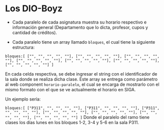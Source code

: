 # Los DIO-Boyz

* Cada paralelo de cada asignatura muestra su horario respectivo e información general (Departamento que lo dicta, profesor, cupos y cantidad de créditos).

* Cada paralelo tiene un array llamado `bloques`, el cual tiene la siguiente estructura:

`bloques:[
    ["", "", "", "", ""],
    ["", "", "", "", ""],
    ["", "", "", "", ""],
    ["", "", "", "", ""],
    ["", "", "", "", ""],
    ["", "", "", "", ""],
    ["", "", "", "", ""]
]`

En cada celda respectiva, se debe ingresar el string con el identificador de la sala donde se realiza dicha clase. Este array se entrega como parámetro al web component `horario-paralelo`, el cual se encarga de mostrarlo con el mismo formato con el que se ve actualmente el horario en SIGA.

Un ejemplo sería:

`bloques:[
    ["P311", "", "", "", ""],
    ["P311", "", "", "", ""],
    ["P311", "", "", "", ""],
    ["", "", "", "", ""],
    ["", "", "", "", ""],
    ["", "", "", "", ""],
    ["", "", "", "", ""]
]`
Donde el paralelo del ramo tiene clases los días lunes en los bloques 1-2, 3-4 y 5-6 en la sala P311.
